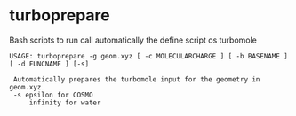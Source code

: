 # turboprepare

Bash scripts to run call automatically the define script os turbomole

```
USAGE: turboprepare -g geom.xyz [ -c MOLECULARCHARGE ] [ -b BASENAME ] [ -d FUNCNAME ] [-s]

 Automatically prepares the turbomole input for the geometry in geom.xyz
 -s epsilon for COSMO
     infinity for water
```
